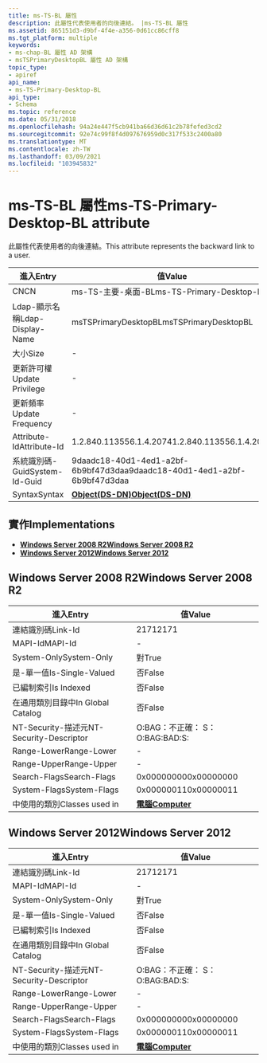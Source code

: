 ```yaml
---
title: ms-TS-BL 屬性
description: 此屬性代表使用者的向後連結。 |ms-TS-BL 屬性
ms.assetid: 865151d3-d9bf-4f4e-a356-0d61cc86cff8
ms.tgt_platform: multiple
keywords:
- ms-chap-BL 屬性 AD 架構
- msTSPrimaryDesktopBL 屬性 AD 架構
topic_type:
- apiref
api_name:
- ms-TS-Primary-Desktop-BL
api_type:
- Schema
ms.topic: reference
ms.date: 05/31/2018
ms.openlocfilehash: 94a24e447f5cb941ba66d36d61c2b78fefed3cd2
ms.sourcegitcommit: 92e74c99f8f4d097676959d0c317f533c2400a80
ms.translationtype: MT
ms.contentlocale: zh-TW
ms.lasthandoff: 03/09/2021
ms.locfileid: "103945832"
---
```

# <a name="ms-ts-primary-desktop-bl-attribute"></a><span data-ttu-id="df1a6-106">ms-TS-BL 屬性</span><span class="sxs-lookup"><span data-stu-id="df1a6-106">ms-TS-Primary-Desktop-BL attribute</span></span>

<span data-ttu-id="df1a6-107">此屬性代表使用者的向後連結。</span><span class="sxs-lookup"><span data-stu-id="df1a6-107">This attribute represents the backward link to a user.</span></span>



| <span data-ttu-id="df1a6-108">進入</span><span class="sxs-lookup"><span data-stu-id="df1a6-108">Entry</span></span> | <span data-ttu-id="df1a6-109">值</span><span class="sxs-lookup"><span data-stu-id="df1a6-109">Value</span></span> |
|-------------------|-----------------------------------------|
| <span data-ttu-id="df1a6-110">CN</span><span class="sxs-lookup"><span data-stu-id="df1a6-110">CN</span></span>                | <span data-ttu-id="df1a6-111">ms-TS-主要-桌面-BL</span><span class="sxs-lookup"><span data-stu-id="df1a6-111">ms-TS-Primary-Desktop-BL</span></span>                |
| <span data-ttu-id="df1a6-112">Ldap-顯示名稱</span><span class="sxs-lookup"><span data-stu-id="df1a6-112">Ldap-Display-Name</span></span> | <span data-ttu-id="df1a6-113">msTSPrimaryDesktopBL</span><span class="sxs-lookup"><span data-stu-id="df1a6-113">msTSPrimaryDesktopBL</span></span>                    |
| <span data-ttu-id="df1a6-114">大小</span><span class="sxs-lookup"><span data-stu-id="df1a6-114">Size</span></span>              | \-                                      |
| <span data-ttu-id="df1a6-115">更新許可權</span><span class="sxs-lookup"><span data-stu-id="df1a6-115">Update Privilege</span></span>  | \-                                      |
| <span data-ttu-id="df1a6-116">更新頻率</span><span class="sxs-lookup"><span data-stu-id="df1a6-116">Update Frequency</span></span>  | \-                                      |
| <span data-ttu-id="df1a6-117">Attribute-Id</span><span class="sxs-lookup"><span data-stu-id="df1a6-117">Attribute-Id</span></span>      | <span data-ttu-id="df1a6-118">1.2.840.113556.1.4.2074</span><span class="sxs-lookup"><span data-stu-id="df1a6-118">1.2.840.113556.1.4.2074</span></span>                 |
| <span data-ttu-id="df1a6-119">系統識別碼-Guid</span><span class="sxs-lookup"><span data-stu-id="df1a6-119">System-Id-Guid</span></span>    | <span data-ttu-id="df1a6-120">9daadc18-40d1-4ed1-a2bf-6b9bf47d3daa</span><span class="sxs-lookup"><span data-stu-id="df1a6-120">9daadc18-40d1-4ed1-a2bf-6b9bf47d3daa</span></span>    |
| <span data-ttu-id="df1a6-121">Syntax</span><span class="sxs-lookup"><span data-stu-id="df1a6-121">Syntax</span></span>            | [<span data-ttu-id="df1a6-122">**Object(DS-DN)**</span><span class="sxs-lookup"><span data-stu-id="df1a6-122">**Object(DS-DN)**</span></span>](s-object-ds-dn.md) |



## <a name="implementations"></a><span data-ttu-id="df1a6-123">實作</span><span class="sxs-lookup"><span data-stu-id="df1a6-123">Implementations</span></span>

-   [<span data-ttu-id="df1a6-124">**Windows Server 2008 R2**</span><span class="sxs-lookup"><span data-stu-id="df1a6-124">**Windows Server 2008 R2**</span></span>](#windows-server-2008-r2)
-   [<span data-ttu-id="df1a6-125">**Windows Server 2012**</span><span class="sxs-lookup"><span data-stu-id="df1a6-125">**Windows Server 2012**</span></span>](#windows-server-2012)

## <a name="windows-server-2008-r2"></a><span data-ttu-id="df1a6-126">Windows Server 2008 R2</span><span class="sxs-lookup"><span data-stu-id="df1a6-126">Windows Server 2008 R2</span></span>



| <span data-ttu-id="df1a6-127">進入</span><span class="sxs-lookup"><span data-stu-id="df1a6-127">Entry</span></span> | <span data-ttu-id="df1a6-128">值</span><span class="sxs-lookup"><span data-stu-id="df1a6-128">Value</span></span> |
|------------------------|-------------------------------------------|
| <span data-ttu-id="df1a6-129">連結識別碼</span><span class="sxs-lookup"><span data-stu-id="df1a6-129">Link-Id</span></span>                | <span data-ttu-id="df1a6-130">2171</span><span class="sxs-lookup"><span data-stu-id="df1a6-130">2171</span></span>                                      |
| <span data-ttu-id="df1a6-131">MAPI-Id</span><span class="sxs-lookup"><span data-stu-id="df1a6-131">MAPI-Id</span></span>                | \-                                        |
| <span data-ttu-id="df1a6-132">System-Only</span><span class="sxs-lookup"><span data-stu-id="df1a6-132">System-Only</span></span>            | <span data-ttu-id="df1a6-133">對</span><span class="sxs-lookup"><span data-stu-id="df1a6-133">True</span></span>                                      |
| <span data-ttu-id="df1a6-134">是-單一值</span><span class="sxs-lookup"><span data-stu-id="df1a6-134">Is-Single-Valued</span></span>       | <span data-ttu-id="df1a6-135">否</span><span class="sxs-lookup"><span data-stu-id="df1a6-135">False</span></span>                                     |
| <span data-ttu-id="df1a6-136">已編制索引</span><span class="sxs-lookup"><span data-stu-id="df1a6-136">Is Indexed</span></span>             | <span data-ttu-id="df1a6-137">否</span><span class="sxs-lookup"><span data-stu-id="df1a6-137">False</span></span>                                     |
| <span data-ttu-id="df1a6-138">在通用類別目錄中</span><span class="sxs-lookup"><span data-stu-id="df1a6-138">In Global Catalog</span></span>      | <span data-ttu-id="df1a6-139">否</span><span class="sxs-lookup"><span data-stu-id="df1a6-139">False</span></span>                                     |
| <span data-ttu-id="df1a6-140">NT-Security-描述元</span><span class="sxs-lookup"><span data-stu-id="df1a6-140">NT-Security-Descriptor</span></span> | <span data-ttu-id="df1a6-141">O:BAG：不正確： S：</span><span class="sxs-lookup"><span data-stu-id="df1a6-141">O:BAG:BAD:S:</span></span>                              |
| <span data-ttu-id="df1a6-142">Range-Lower</span><span class="sxs-lookup"><span data-stu-id="df1a6-142">Range-Lower</span></span>            | \-                                        |
| <span data-ttu-id="df1a6-143">Range-Upper</span><span class="sxs-lookup"><span data-stu-id="df1a6-143">Range-Upper</span></span>            | \-                                        |
| <span data-ttu-id="df1a6-144">Search-Flags</span><span class="sxs-lookup"><span data-stu-id="df1a6-144">Search-Flags</span></span>           | <span data-ttu-id="df1a6-145">0x00000000</span><span class="sxs-lookup"><span data-stu-id="df1a6-145">0x00000000</span></span>                                |
| <span data-ttu-id="df1a6-146">System-Flags</span><span class="sxs-lookup"><span data-stu-id="df1a6-146">System-Flags</span></span>           | <span data-ttu-id="df1a6-147">0x00000011</span><span class="sxs-lookup"><span data-stu-id="df1a6-147">0x00000011</span></span>                                |
| <span data-ttu-id="df1a6-148">中使用的類別</span><span class="sxs-lookup"><span data-stu-id="df1a6-148">Classes used in</span></span>        | [<span data-ttu-id="df1a6-149">**電腦**</span><span class="sxs-lookup"><span data-stu-id="df1a6-149">**Computer**</span></span>](c-computer.md)<br/> |



## <a name="windows-server-2012"></a><span data-ttu-id="df1a6-150">Windows Server 2012</span><span class="sxs-lookup"><span data-stu-id="df1a6-150">Windows Server 2012</span></span>



| <span data-ttu-id="df1a6-151">進入</span><span class="sxs-lookup"><span data-stu-id="df1a6-151">Entry</span></span> | <span data-ttu-id="df1a6-152">值</span><span class="sxs-lookup"><span data-stu-id="df1a6-152">Value</span></span> |
|------------------------|-------------------------------------------|
| <span data-ttu-id="df1a6-153">連結識別碼</span><span class="sxs-lookup"><span data-stu-id="df1a6-153">Link-Id</span></span>                | <span data-ttu-id="df1a6-154">2171</span><span class="sxs-lookup"><span data-stu-id="df1a6-154">2171</span></span>                                      |
| <span data-ttu-id="df1a6-155">MAPI-Id</span><span class="sxs-lookup"><span data-stu-id="df1a6-155">MAPI-Id</span></span>                | \-                                        |
| <span data-ttu-id="df1a6-156">System-Only</span><span class="sxs-lookup"><span data-stu-id="df1a6-156">System-Only</span></span>            | <span data-ttu-id="df1a6-157">對</span><span class="sxs-lookup"><span data-stu-id="df1a6-157">True</span></span>                                      |
| <span data-ttu-id="df1a6-158">是-單一值</span><span class="sxs-lookup"><span data-stu-id="df1a6-158">Is-Single-Valued</span></span>       | <span data-ttu-id="df1a6-159">否</span><span class="sxs-lookup"><span data-stu-id="df1a6-159">False</span></span>                                     |
| <span data-ttu-id="df1a6-160">已編制索引</span><span class="sxs-lookup"><span data-stu-id="df1a6-160">Is Indexed</span></span>             | <span data-ttu-id="df1a6-161">否</span><span class="sxs-lookup"><span data-stu-id="df1a6-161">False</span></span>                                     |
| <span data-ttu-id="df1a6-162">在通用類別目錄中</span><span class="sxs-lookup"><span data-stu-id="df1a6-162">In Global Catalog</span></span>      | <span data-ttu-id="df1a6-163">否</span><span class="sxs-lookup"><span data-stu-id="df1a6-163">False</span></span>                                     |
| <span data-ttu-id="df1a6-164">NT-Security-描述元</span><span class="sxs-lookup"><span data-stu-id="df1a6-164">NT-Security-Descriptor</span></span> | <span data-ttu-id="df1a6-165">O:BAG：不正確： S：</span><span class="sxs-lookup"><span data-stu-id="df1a6-165">O:BAG:BAD:S:</span></span>                              |
| <span data-ttu-id="df1a6-166">Range-Lower</span><span class="sxs-lookup"><span data-stu-id="df1a6-166">Range-Lower</span></span>            | \-                                        |
| <span data-ttu-id="df1a6-167">Range-Upper</span><span class="sxs-lookup"><span data-stu-id="df1a6-167">Range-Upper</span></span>            | \-                                        |
| <span data-ttu-id="df1a6-168">Search-Flags</span><span class="sxs-lookup"><span data-stu-id="df1a6-168">Search-Flags</span></span>           | <span data-ttu-id="df1a6-169">0x00000000</span><span class="sxs-lookup"><span data-stu-id="df1a6-169">0x00000000</span></span>                                |
| <span data-ttu-id="df1a6-170">System-Flags</span><span class="sxs-lookup"><span data-stu-id="df1a6-170">System-Flags</span></span>           | <span data-ttu-id="df1a6-171">0x00000011</span><span class="sxs-lookup"><span data-stu-id="df1a6-171">0x00000011</span></span>                                |
| <span data-ttu-id="df1a6-172">中使用的類別</span><span class="sxs-lookup"><span data-stu-id="df1a6-172">Classes used in</span></span>        | [<span data-ttu-id="df1a6-173">**電腦**</span><span class="sxs-lookup"><span data-stu-id="df1a6-173">**Computer**</span></span>](c-computer.md)<br/> |



 

 






